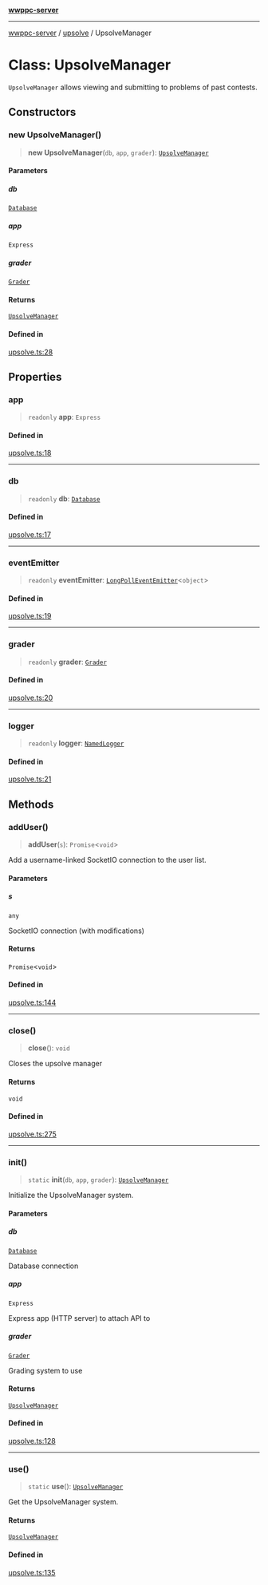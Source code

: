 [**wwppc-server**](../../README.md)

***

[wwppc-server](../../modules.md) / [upsolve](../README.md) / UpsolveManager

# Class: UpsolveManager

`UpsolveManager` allows viewing and submitting to problems of past contests.

## Constructors

### new UpsolveManager()

> **new UpsolveManager**(`db`, `app`, `grader`): [`UpsolveManager`](UpsolveManager.md)

#### Parameters

##### db

[`Database`](../../database/classes/Database.md)

##### app

`Express`

##### grader

[`Grader`](../../grader/classes/Grader.md)

#### Returns

[`UpsolveManager`](UpsolveManager.md)

#### Defined in

[upsolve.ts:28](https://github.com/WWPPC/WWPPC-server/blob/2a0f62ef9a8d6c45bd23ae8a1bcfb9cead6c0088/src/upsolve.ts#L28)

## Properties

### app

> `readonly` **app**: `Express`

#### Defined in

[upsolve.ts:18](https://github.com/WWPPC/WWPPC-server/blob/2a0f62ef9a8d6c45bd23ae8a1bcfb9cead6c0088/src/upsolve.ts#L18)

***

### db

> `readonly` **db**: [`Database`](../../database/classes/Database.md)

#### Defined in

[upsolve.ts:17](https://github.com/WWPPC/WWPPC-server/blob/2a0f62ef9a8d6c45bd23ae8a1bcfb9cead6c0088/src/upsolve.ts#L17)

***

### eventEmitter

> `readonly` **eventEmitter**: [`LongPollEventEmitter`](../../netUtil/classes/LongPollEventEmitter.md)\<`object`\>

#### Defined in

[upsolve.ts:19](https://github.com/WWPPC/WWPPC-server/blob/2a0f62ef9a8d6c45bd23ae8a1bcfb9cead6c0088/src/upsolve.ts#L19)

***

### grader

> `readonly` **grader**: [`Grader`](../../grader/classes/Grader.md)

#### Defined in

[upsolve.ts:20](https://github.com/WWPPC/WWPPC-server/blob/2a0f62ef9a8d6c45bd23ae8a1bcfb9cead6c0088/src/upsolve.ts#L20)

***

### logger

> `readonly` **logger**: [`NamedLogger`](../../log/classes/NamedLogger.md)

#### Defined in

[upsolve.ts:21](https://github.com/WWPPC/WWPPC-server/blob/2a0f62ef9a8d6c45bd23ae8a1bcfb9cead6c0088/src/upsolve.ts#L21)

## Methods

### addUser()

> **addUser**(`s`): `Promise`\<`void`\>

Add a username-linked SocketIO connection to the user list.

#### Parameters

##### s

`any`

SocketIO connection (with modifications)

#### Returns

`Promise`\<`void`\>

#### Defined in

[upsolve.ts:144](https://github.com/WWPPC/WWPPC-server/blob/2a0f62ef9a8d6c45bd23ae8a1bcfb9cead6c0088/src/upsolve.ts#L144)

***

### close()

> **close**(): `void`

Closes the upsolve manager

#### Returns

`void`

#### Defined in

[upsolve.ts:275](https://github.com/WWPPC/WWPPC-server/blob/2a0f62ef9a8d6c45bd23ae8a1bcfb9cead6c0088/src/upsolve.ts#L275)

***

### init()

> `static` **init**(`db`, `app`, `grader`): [`UpsolveManager`](UpsolveManager.md)

Initialize the UpsolveManager system.

#### Parameters

##### db

[`Database`](../../database/classes/Database.md)

Database connection

##### app

`Express`

Express app (HTTP server) to attach API to

##### grader

[`Grader`](../../grader/classes/Grader.md)

Grading system to use

#### Returns

[`UpsolveManager`](UpsolveManager.md)

#### Defined in

[upsolve.ts:128](https://github.com/WWPPC/WWPPC-server/blob/2a0f62ef9a8d6c45bd23ae8a1bcfb9cead6c0088/src/upsolve.ts#L128)

***

### use()

> `static` **use**(): [`UpsolveManager`](UpsolveManager.md)

Get the UpsolveManager system.

#### Returns

[`UpsolveManager`](UpsolveManager.md)

#### Defined in

[upsolve.ts:135](https://github.com/WWPPC/WWPPC-server/blob/2a0f62ef9a8d6c45bd23ae8a1bcfb9cead6c0088/src/upsolve.ts#L135)
